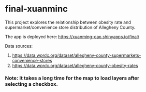 # final-xuanminc

This project explores the relationship between obesity rate and supermarket/convenience store distribution of Allegheny County.

The app is deployed here: https://xuanming-cao.shinyapps.io/final/

Data sources: 
1. https://data.wprdc.org/dataset/allegheny-county-supermarkets-convenience-stores
2. https://data.wprdc.org/dataset/allegheny-county-obesity-rates

### Note: It takes a long time for the map to load layers after selecting a checkbox.
